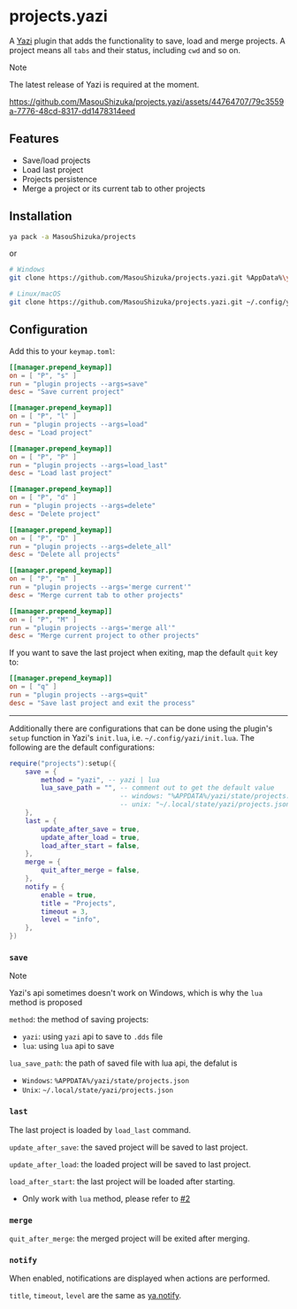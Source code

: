 # projects.yazi

A [Yazi](https://github.com/sxyazi/yazi) plugin that adds the functionality to save, load and merge projects.
A project means all `tabs` and their status, including `cwd` and so on.

> [!NOTE]
> The latest release of Yazi is required at the moment.

https://github.com/MasouShizuka/projects.yazi/assets/44764707/79c3559a-7776-48cd-8317-dd1478314eed

## Features

 - Save/load projects
 - Load last project
 - Projects persistence
 - Merge a project or its current tab to other projects

## Installation

```sh
ya pack -a MasouShizuka/projects
```

or

```sh
# Windows
git clone https://github.com/MasouShizuka/projects.yazi.git %AppData%\yazi\config\plugins\projects.yazi

# Linux/macOS
git clone https://github.com/MasouShizuka/projects.yazi.git ~/.config/yazi/plugins/projects.yazi
```

## Configuration

Add this to your `keymap.toml`:

```toml
[[manager.prepend_keymap]]
on = [ "P", "s" ]
run = "plugin projects --args=save"
desc = "Save current project"

[[manager.prepend_keymap]]
on = [ "P", "l" ]
run = "plugin projects --args=load"
desc = "Load project"

[[manager.prepend_keymap]]
on = [ "P", "P" ]
run = "plugin projects --args=load_last"
desc = "Load last project"

[[manager.prepend_keymap]]
on = [ "P", "d" ]
run = "plugin projects --args=delete"
desc = "Delete project"

[[manager.prepend_keymap]]
on = [ "P", "D" ]
run = "plugin projects --args=delete_all"
desc = "Delete all projects"

[[manager.prepend_keymap]]
on = [ "P", "m" ]
run = "plugin projects --args='merge current'"
desc = "Merge current tab to other projects"

[[manager.prepend_keymap]]
on = [ "P", "M" ]
run = "plugin projects --args='merge all'"
desc = "Merge current project to other projects"
```

If you want to save the last project when exiting, map the default `quit` key to:

```toml
[[manager.prepend_keymap]]
on = [ "q" ]
run = "plugin projects --args=quit"
desc = "Save last project and exit the process"
```

---

Additionally there are configurations that can be done using the plugin's `setup` function in Yazi's `init.lua`, i.e. `~/.config/yazi/init.lua`.
The following are the default configurations:

```lua
require("projects"):setup({
    save = {
        method = "yazi", -- yazi | lua
        lua_save_path = "", -- comment out to get the default value
                            -- windows: "%APPDATA%/yazi/state/projects.json"
                            -- unix: "~/.local/state/yazi/projects.json"
    },
    last = {
        update_after_save = true,
        update_after_load = true,
        load_after_start = false,
    },
    merge = {
        quit_after_merge = false,
    },
    notify = {
        enable = true,
        title = "Projects",
        timeout = 3,
        level = "info",
    },
})
```

### `save`

> [!NOTE]
> Yazi's api sometimes doesn't work on Windows, which is why the `lua` method is proposed

`method`: the method of saving projects:
- `yazi`: using `yazi` api to save to `.dds` file
- `lua`: using `lua` api to save

`lua_save_path`: the path of saved file with lua api, the defalut is
- `Windows`: `%APPDATA%/yazi/state/projects.json`
- `Unix`: `~/.local/state/yazi/projects.json`

### `last`

The last project is loaded by `load_last` command.

`update_after_save`: the saved project will be saved to last project.

`update_after_load`: the loaded project will be saved to last project.

`load_after_start`: the last project will be loaded after starting.
- Only work with `lua` method, please refer to [#2](https://github.com/MasouShizuka/projects.yazi/issues/2)

### `merge`

`quit_after_merge`: the merged project will be exited after merging.

### `notify`

When enabled, notifications are displayed when actions are performed.

`title`, `timeout`, `level` are the same as [ya.notify](https://yazi-rs.github.io/docs/plugins/utils/#ya.notify).

